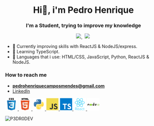 <h1 align="center">Hi👋, i'm Pedro Henrique</h1>
<h3 align="center">I'm a Student, trying to improve my knowledge</h3>

<p align="center"><a href="https://instagram.com/pedro_camposm" target="_blank">
    <img src="https://img.shields.io/badge/instagram-%23E4405F.svg?&style=for-the-badge&logo=instagram&logoColor=white" />        
  </a>&nbsp;
    <a href="https://twitter.com/esquilolo" target="_blank"><img src="https://img.shields.io/badge/Twitter-1DA1F2?style=for-the-badge&logo=twitter&logoColor=white" /></a>&nbsp;</p>

- 🤔 Currently improving skills with ReactJS & NodeJS/express.
- 🌱 Learning TypeScript.
- 🔭 Languages that i use: HTML/CSS, JavaScript, Python, ReactJS & NodeJS.
    
<h3>How to reach me</h3>

- **pedrohenriquecamposmendes@gmail.com**
- <a href="https://www.linkedin.com/in/pedro-cmendes/">LinkedIn</a>
 <!--Logo Languages-->
<p>
    <a href="https://www.w3schools.com/css/" target="_blank">
        <img src="https://raw.githubusercontent.com/devicons/devicon/master/icons/css3/css3-original-wordmark.svg" alt="css3" width="40" height="40"/>
    </a>
    <a href="https://www.w3.org/html/" target="_blank"> 
        <img src="https://raw.githubusercontent.com/devicons/devicon/master/icons/html5/html5-original-wordmark.svg" alt="html5" width="40" height="40"/> 
    </a>
    <a href="https://www.python.org" target="_blank"> 
        <img src="https://raw.githubusercontent.com/devicons/devicon/master/icons/python/python-original.svg" alt="python" width="40" height="40"/> 
    </a>
    <a href="www.ecma-international.org" target="_blank"> 
        <img src="https://raw.githubusercontent.com/devicons/devicon/master/icons/javascript/javascript-original.svg" alt="python" width="40" height="40"/> 
    </a> 
     <a href="https://www.typescriptlang.org">
        <img src="https://raw.githubusercontent.com/devicons/devicon/master/icons/typescript/typescript-original.svg" width="40"/>
    </a>
    <a href="https://reactjs.org/" target="_blank">
        <img src ="https://raw.githubusercontent.com/devicons/devicon/master/icons/react/react-original-wordmark.svg" width="40" alt="react-js logo" >
    </a> 
    <a href="https://nodejs.org/en/">
        <img src="https://raw.githubusercontent.com/devicons/devicon/master/icons/nodejs/nodejs-original-wordmark.svg" width="40" alt="node-js logo" >
    </a>
</p>
<img align="center" width="29%" src="https://github-readme-stats.vercel.app/api/top-langs?username=P3DR0DEV&show_icons=true&locale=en&layout=compact" alt="P3DR0DEV" />
<!--
**P3DR0DEV/P3DR0DEV** is a ✨ _special_ ✨ repository because its `README.md` (this file) appears on your GitHub profile.

Here are some ideas to get you started:

- 🔭 I’m currently working on ...
- 🌱 I’m currently learning ...
- 👯 I’m looking to collaborate on ...
- 🤔 I’m looking for help with ...
- 💬 Ask me about ...
- 📫 How to reach me: ...
- 😄 Pronouns: ...
- ⚡ Fun fact: ...
-->
